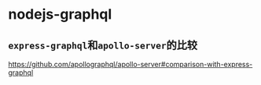 # nodejs-graphql

## `express-graphql`和`apollo-server`的比较

https://github.com/apollographql/apollo-server#comparison-with-express-graphql

